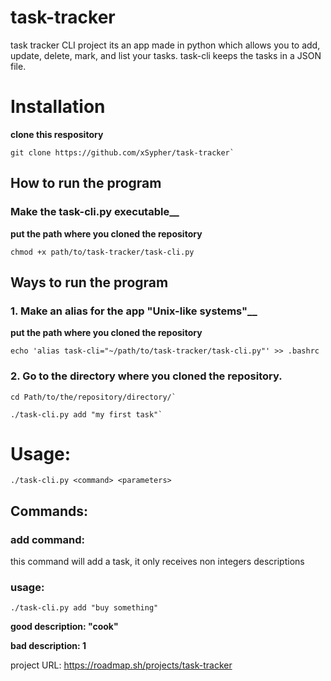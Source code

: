# task-tracker
task tracker CLI project its an app made in python which allows you to add, update, delete, mark, and list your tasks. 
task-cli keeps the tasks in a JSON file.

# Installation
__clone this respository__

```
git clone https://github.com/xSypher/task-tracker`
```


## How to run the program

### Make the task-cli.py executable__

__put the path where you cloned the repository__

```
chmod +x path/to/task-tracker/task-cli.py
```


## Ways to run the program

### 1. Make an alias for the app "Unix-like systems"__
__put the path where you cloned the repository__

```
echo 'alias task-cli="~/path/to/task-tracker/task-cli.py"' >> .bashrc
```

### 2. Go to the directory where you cloned the repository.
```
cd Path/to/the/repository/directory/`

./task-cli.py add "my first task"`
```


# Usage:
`./task-cli.py <command> <parameters> `



## Commands:
### add command:
this command will add a task, it only receives non integers descriptions
### usage:
```
./task-cli.py add "buy something"
```

__good description: "cook"__

__bad description: 1__








project URL: https://roadmap.sh/projects/task-tracker